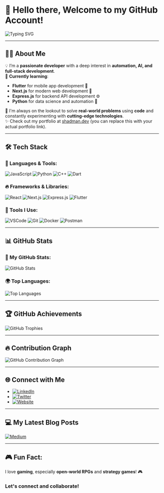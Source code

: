 # 👋 Hello there, Welcome to my GitHub Account!

![Typing SVG](https://readme-typing-svg.herokuapp.com?font=Fira+Code&pause=1000&color=36BCF7&width=435&lines=Shadman+Shakib+Alam+%7C+Developer;Passionate+about+Web+Automation;Always+learning+new+things!)

---

## 👨‍💻 About Me

💡 I’m a **passionate developer** with a deep interest in **automation, AI, and full-stack development**.  
🚀 **Currently learning**:
- **Flutter** for mobile app development 📱
- **Next.js** for modern web development 🚀
- **Express.js** for backend API development ⚙️
- **Python** for data science and automation 🤖

🎯 I'm always on the lookout to solve **real-world problems** using **code** and constantly experimenting with **cutting-edge technologies**.  
✨ Check out my portfolio at [shadman.dev](https://shadman.dev) (you can replace this with your actual portfolio link).

---

## 🛠️ Tech Stack

### 🚀 Languages & Tools:
![JavaScript](https://img.shields.io/badge/-JavaScript-F7DF1E?style=flat&logo=javascript&logoColor=black)
![Python](https://img.shields.io/badge/-Python-3776AB?style=flat&logo=python&logoColor=white)
![C++](https://img.shields.io/badge/-C++-00599C?style=flat&logo=cplusplus&logoColor=white)
![Dart](https://img.shields.io/badge/-Dart-0175C2?style=flat&logo=dart&logoColor=white)

### 🔥 Frameworks & Libraries:
![React](https://img.shields.io/badge/-React-61DAFB?style=flat&logo=react&logoColor=black)
![Next.js](https://img.shields.io/badge/-Next.js-000000?style=flat&logo=next.js&logoColor=white)
![Express.js](https://img.shields.io/badge/-Express.js-000000?style=flat&logo=express&logoColor=white)
![Flutter](https://img.shields.io/badge/-Flutter-02569B?style=flat&logo=flutter&logoColor=white)

### 🔧 Tools I Use:
![VSCode](https://img.shields.io/badge/-VSCode-007ACC?style=flat&logo=visualstudiocode&logoColor=white)
![Git](https://img.shields.io/badge/-Git-F05032?style=flat&logo=git&logoColor=white)
![Docker](https://img.shields.io/badge/-Docker-2496ED?style=flat&logo=docker&logoColor=white)
![Postman](https://img.shields.io/badge/-Postman-FF6C37?style=flat&logo=postman&logoColor=white)

---

## 📊 GitHub Stats

### 🚀 My GitHub Stats:
![GitHub Stats](https://github-readme-stats.vercel.app/api?username=shadman76r&show_icons=true&count_private=true&hide=prs&theme=tokyonight)

### 🌍 Top Languages:
![Top Languages](https://github-readme-stats.vercel.app/api/top-langs/?username=shadman76r&layout=compact&theme=tokyonight)

---

## 🏆 GitHub Achievements
![GitHub Trophies](https://github-profile-trophy.vercel.app/?username=shadman76r&theme=onedark&column=3&no-bg=true&no-frame=true)

---

## 🔥 Contribution Graph
![GitHub Contribution Graph](https://github-readme-activity-graph.cyclic.app/graph?username=shadman76r&theme=github)

---

## 🌐 Connect with Me

- [![LinkedIn](https://img.shields.io/badge/-LinkedIn-blue?style=for-the-badge&logo=linkedin)](https://www.linkedin.com/in/shadman76r)
- [![Twitter](https://img.shields.io/badge/-Twitter-blue?style=for-the-badge&logo=twitter)](https://twitter.com/shadman76r)
- [![Website](https://img.shields.io/badge/-Website-green?style=for-the-badge&logo=google-chrome)](https://shadman.dev) <!-- Replace with your actual website -->

---

## 💻 My Latest Blog Posts

<!-- If you have a blog, use this to dynamically link your posts -->
[![Medium](https://img.shields.io/badge/-Medium-12100E?style=for-the-badge&logo=medium&logoColor=white)](https://medium.com/@shadman76r)

---

## 🎮 Fun Fact: 
I love **gaming**, especially **open-world RPGs** and **strategy games**! 🎮

### Let's connect and collaborate!

